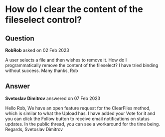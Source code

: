 # How do I clear the content of the fileselect control?

## Question

**RobRob** asked on 02 Feb 2023

A user selects a file and then wishes to remove it. How do I programmatically remove the content of the fileselect? I have tried binding without success. Many thanks, Rob

## Answer

**Svetoslav Dimitrov** answered on 07 Feb 2023

Hello Rob, We have an open feature request for the ClearFiles method, which is similar to what the Upload has. I have added your Vote for it and you can click the Follow button to receive email notifications on status updates. In the public thread, you can see a workaround for the time being. Regards, Svetoslav Dimitrov

